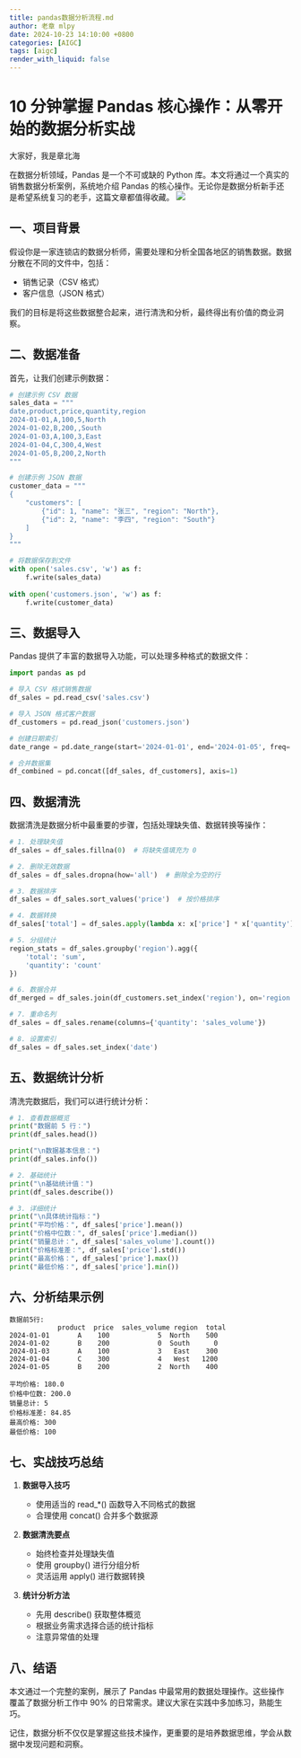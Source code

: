 ```yaml
---
title: pandas数据分析流程.md
author: 老章 mlpy
date: 2024-10-23 14:10:00 +0800
categories: [AIGC]
tags: [aigc]
render_with_liquid: false
---
```


# 10 分钟掌握 Pandas 核心操作：从零开始的数据分析实战

大家好，我是章北海

在数据分析领域，Pandas 是一个不可或缺的 Python 库。本文将通过一个真实的销售数据分析案例，系统地介绍 Pandas 的核心操作。无论你是数据分析新手还是希望系统复习的老手，这篇文章都值得收藏。
![](https://r2.zhanglearning.com/blog/2024/10/f58e98f0da10ace7906ffd06202c1d68.PNG)


## 一、项目背景

假设你是一家连锁店的数据分析师，需要处理和分析全国各地区的销售数据。数据分散在不同的文件中，包括：
- 销售记录（CSV 格式）
- 客户信息（JSON 格式）

我们的目标是将这些数据整合起来，进行清洗和分析，最终得出有价值的商业洞察。

## 二、数据准备

首先，让我们创建示例数据：

```python
# 创建示例 CSV 数据
sales_data = """
date,product,price,quantity,region
2024-01-01,A,100,5,North
2024-01-02,B,200,,South
2024-01-03,A,100,3,East
2024-01-04,C,300,4,West
2024-01-05,B,200,2,North
"""

# 创建示例 JSON 数据
customer_data = """
{
    "customers": [
        {"id": 1, "name": "张三", "region": "North"},
        {"id": 2, "name": "李四", "region": "South"}
    ]
}
"""

# 将数据保存到文件
with open('sales.csv', 'w') as f:
    f.write(sales_data)
    
with open('customers.json', 'w') as f:
    f.write(customer_data)
```

## 三、数据导入

Pandas 提供了丰富的数据导入功能，可以处理多种格式的数据文件：

```python
import pandas as pd

# 导入 CSV 格式销售数据
df_sales = pd.read_csv('sales.csv')

# 导入 JSON 格式客户数据
df_customers = pd.read_json('customers.json')

# 创建日期索引
date_range = pd.date_range(start='2024-01-01', end='2024-01-05', freq='D')

# 合并数据集
df_combined = pd.concat([df_sales, df_customers], axis=1)
```

## 四、数据清洗

数据清洗是数据分析中最重要的步骤，包括处理缺失值、数据转换等操作：

```python
# 1. 处理缺失值
df_sales = df_sales.fillna(0)  # 将缺失值填充为 0

# 2. 删除无效数据
df_sales = df_sales.dropna(how='all')  # 删除全为空的行

# 3. 数据排序
df_sales = df_sales.sort_values('price')  # 按价格排序

# 4. 数据转换
df_sales['total'] = df_sales.apply(lambda x: x['price'] * x['quantity'], axis=1)

# 5. 分组统计
region_stats = df_sales.groupby('region').agg({
    'total': 'sum',
    'quantity': 'count'
})

# 6. 数据合并
df_merged = df_sales.join(df_customers.set_index('region'), on='region')

# 7. 重命名列
df_sales = df_sales.rename(columns={'quantity': 'sales_volume'})

# 8. 设置索引
df_sales = df_sales.set_index('date')
```

## 五、数据统计分析

清洗完数据后，我们可以进行统计分析：

```python
# 1. 查看数据概览
print("数据前 5 行：")
print(df_sales.head())

print("\n数据基本信息：")
print(df_sales.info())

# 2. 基础统计
print("\n基础统计值：")
print(df_sales.describe())

# 3. 详细统计
print("\n具体统计指标：")
print("平均价格：", df_sales['price'].mean())
print("价格中位数：", df_sales['price'].median())
print("销量总计：", df_sales['sales_volume'].count())
print("价格标准差：", df_sales['price'].std())
print("最高价格：", df_sales['price'].max())
print("最低价格：", df_sales['price'].min())
```

## 六、分析结果示例

```
数据前5行:
            product  price  sales_volume region  total
2024-01-01       A    100            5  North    500
2024-01-02       B    200            0  South      0
2024-01-03       A    100            3   East    300
2024-01-04       C    300            4   West   1200
2024-01-05       B    200            2  North    400

平均价格: 180.0
价格中位数: 200.0
销量总计: 5
价格标准差: 84.85
最高价格: 300
最低价格: 100
```

## 七、实战技巧总结

1. **数据导入技巧**
   - 使用适当的 read_*() 函数导入不同格式的数据
   - 合理使用 concat() 合并多个数据源

2. **数据清洗要点**
   - 始终检查并处理缺失值
   - 使用 groupby() 进行分组分析
   - 灵活运用 apply() 进行数据转换

3. **统计分析方法**
   - 先用 describe() 获取整体概览
   - 根据业务需求选择合适的统计指标
   - 注意异常值的处理

## 八、结语

本文通过一个完整的案例，展示了 Pandas 中最常用的数据处理操作。这些操作覆盖了数据分析工作中 90% 的日常需求。建议大家在实践中多加练习，熟能生巧。

记住，数据分析不仅仅是掌握这些技术操作，更重要的是培养数据思维，学会从数据中发现问题和洞察。

